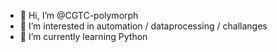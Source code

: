 - 👋 Hi, I’m @CGTC-polymorph
- 👀 I’m interested in automation / dataprocessing / challanges
- 🌱 I’m currently learning Python
